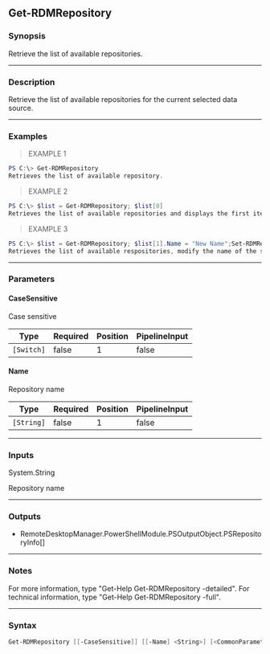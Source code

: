 Get-RDMRepository
-----------------

### Synopsis
Retrieve the list of available repositories.

---

### Description

Retrieve the list of available repositories for the current selected data source.

---

### Examples
> EXAMPLE 1

```PowerShell
PS C:\> Get-RDMRepository
Retrieves the list of available repository.
```
> EXAMPLE 2

```PowerShell
PS C:\> $list = Get-RDMRepository; $list[0]
Retrieves the list of available repositories and displays the first item.
```
> EXAMPLE 3

```PowerShell
PS C:\> $list = Get-RDMRepository; $list[1].Name = "New Name";Set-RDMRepository $list[1]
Retrieves the list of available respositories, modify the name of the second role, update the repository.
```

---

### Parameters
#### **CaseSensitive**
Case sensitive

|Type      |Required|Position|PipelineInput|
|----------|--------|--------|-------------|
|`[Switch]`|false   |1       |false        |

#### **Name**
Repository name

|Type      |Required|Position|PipelineInput|
|----------|--------|--------|-------------|
|`[String]`|false   |1       |false        |

---

### Inputs
System.String

Repository name

---

### Outputs
* RemoteDesktopManager.PowerShellModule.PSOutputObject.PSRepositoryInfo[]

---

### Notes
For more information, type "Get-Help Get-RDMRepository -detailed". For technical information, type "Get-Help Get-RDMRepository -full".

---

### Syntax
```PowerShell
Get-RDMRepository [[-CaseSensitive]] [[-Name] <String>] [<CommonParameters>]
```
